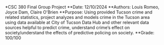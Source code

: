 *CSC 380 Final Group Project
**Date: 12/10/2024
**Authors: Louis Romeo, Joyce Dam, Claire O'Brien
**Purpose: Using provided Tucson crime and related statistics, project analyzes and models crime in the Tucson area using data available at City of Tucson Data Hub and other relevant data sources helpful to predict crime, understand crime’s effect on society/understand the effects of predictive policing on society.
**Grade: 100/100
